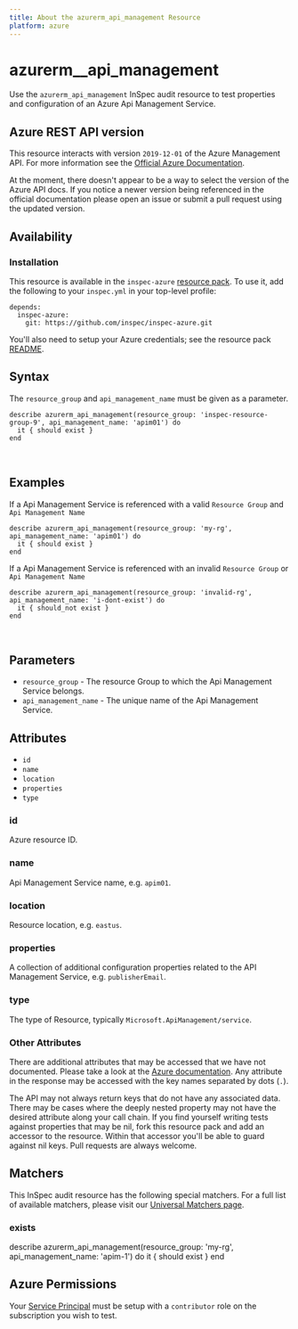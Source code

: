 ```yaml
---
title: About the azurerm_api_management Resource
platform: azure
---
```


# azurerm\_\_api\_management

Use the `azurerm_api_management` InSpec audit resource to test properties and configuration of
an Azure Api Management Service.
<br />

## Azure REST API version
This resource interacts with version `2019-12-01` of the Azure Management API. For more
information see the [Official Azure Documentation](https://docs.microsoft.com/en-us/rest/api/apimanagement/2019-12-01/apimanagementservice/get).

At the moment, there doesn't appear to be a way to select the version of the
Azure API docs. If you notice a newer version being referenced in the official
documentation please open an issue or submit a pull request using the updated
version.

## Availability

### Installation

This resource is available in the `inspec-azure` [resource
pack](https://www.inspec.io/docs/reference/glossary/#resource-pack). To use it, add the
following to your `inspec.yml` in your top-level profile:

    depends:
      inspec-azure:
        git: https://github.com/inspec/inspec-azure.git

You'll also need to setup your Azure credentials; see the resource pack
[README](https://github.com/inspec/inspec-azure#inspec-for-azure).

## Syntax

The `resource_group` and `api_management_name` must be given as a parameter.

    describe azurerm_api_management(resource_group: 'inspec-resource-group-9', api_management_name: 'apim01') do
      it { should exist }
    end

<br />

## Examples

If a Api Management Service is referenced with a valid `Resource Group` and `Api Management Name`

    describe azurerm_api_management(resource_group: 'my-rg', api_management_name: 'apim01') do
      it { should exist }
    end

If a Api Management Service is referenced with an invalid `Resource Group` or `Api Management Name`

    describe azurerm_api_management(resource_group: 'invalid-rg', api_management_name: 'i-dont-exist') do
      it { should_not exist }
    end

<br />

## Parameters

  - `resource_group` - The resource Group to which the Api Management Service belongs.
  - `api_management_name` - The unique name of the Api Management Service.

## Attributes

- `id`
- `name`
- `location`
- `properties`
- `type`

### id
Azure resource ID.

### name
Api Management Service name, e.g. `apim01`.

### location
Resource location, e.g. `eastus`.

### properties
A collection of additional configuration properties related to the API Management Service, e.g. `publisherEmail`.

### type
The type of Resource, typically `Microsoft.ApiManagement/service`.

### Other Attributes

There are additional attributes that may be accessed that we have not
documented. Please take a look at the [Azure documentation](##-Azure-REST-API-version).
Any attribute in the response may be accessed with the key names separated by
dots (`.`).

The API may not always return keys that do not have any associated data. There
may be cases where the deeply nested property may not have the desired
attribute along your call chain. If you find yourself writing tests against
properties that may be nil, fork this resource pack and add an accessor to the
resource. Within that accessor you'll be able to guard against nil keys. Pull
requests are always welcome.

## Matchers

This InSpec audit resource has the following special matchers. For a full list of
available matchers, please visit our [Universal Matchers
page](https://www.inspec.io/docs/reference/matchers/).

### exists

describe azurerm_api_management(resource_group: 'my-rg', api_management_name: 'apim-1') do
  it { should exist }
end

## Azure Permissions

Your [Service
Principal](https://docs.microsoft.com/en-us/azure/azure-resource-manager/resource-group-create-service-principal-portal)
must be setup with a `contributor` role on the subscription you wish to test.

